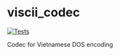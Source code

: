 # viscii_codec

[![Tests](https://github.com/dfint/viscii_codec/actions/workflows/tests.yml/badge.svg)](https://github.com/dfint/viscii_codec/actions/workflows/tests.yml)

Codec for Vietnamese DOS encoding
